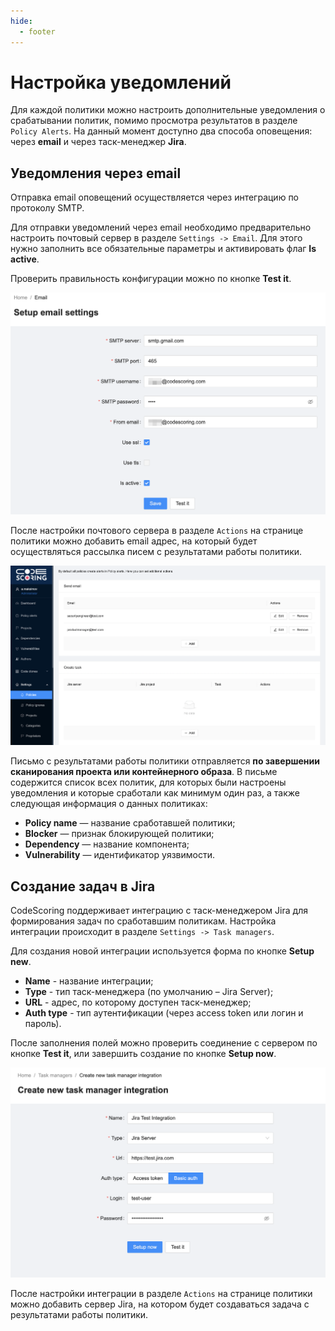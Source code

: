 ```yaml
---
hide:
  - footer
---
```


# Настройка уведомлений

Для каждой политики можно настроить дополнительные уведомления о срабатывании политик, помимо просмотра результатов в разделе `Policy Alerts`. На данный момент доступно два способа оповещения: через **email** и через таск-менеджер **Jira**.

## Уведомления через email

Отправка email оповещений осуществляется через интеграцию по протоколу SMTP.

Для отправки уведомлений через email необходимо предварительно настроить почтовый сервер в разделе `Settings -> Email`. Для этого нужно заполнить все обязательные параметры и активировать флаг **Is active**.

Проверить правильность конфигурации можно по кнопке **Test it**.

![CodeScoring email settings example](/assets/img/email-settings.png)

После настройки почтового сервера в разделе `Actions` на странице политики можно добавить email адрес, на который будет осуществляться рассылка писем с результатами работы политики.

![Add email](/assets/img/actions-email.png)

Письмо с результатами работы политики отправляется **по завершении сканирования проекта или контейнерного образа**. В письме содержится список всех политик, для которых были настроены уведомления и которые сработали как минимум один раз, а также следующая информация о данных политиках:

- **Policy name** — название сработавшей политики;
- **Blocker** — признак блокирующей политики;
- **Dependency**  — название компонента;
- **Vulnerability** — идентификатор уязвимости.

## Создание задач в Jira

CodeScoring поддерживает интеграцию с таск-менеджером Jira для формирования задач по сработавшим политикам. Настройка интеграции происходит в разделе `Settings -> Task managers`.

Для создания новой интеграции используется форма по кнопке **Setup new**.

- **Name** - название интеграции;
- **Type** - тип таск-менеджера (по умолчанию – Jira Server);
- **URL** - адрес, по которому доступен таск-менеджер;
- **Auth type** - тип аутентификации (через access token или логин и пароль).

После заполнения полей можно проверить соединение с сервером по кнопке **Test it**, или завершить создание по кнопке **Setup now**.

![CodeScoring Jira settings example](/assets/img/jira-settings.png)

После настройки интеграции в разделе `Actions` на странице политики можно добавить сервер Jira, на котором будет создаваться задача с результатами работы политики.
